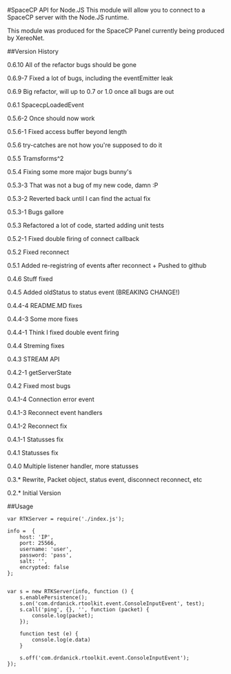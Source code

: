 #SpaceCP API for Node.JS
This module will allow you to connect to a SpaceCP server with the Node.JS runtime.

This module was produced for the SpaceCP Panel currently being produced by XereoNet.

##Version History

0.6.10  All of the refactor bugs should be gone

0.6.9-7 Fixed a lot of bugs, including the eventEmitter leak

0.6.9   Big refactor, will up to 0.7 or 1.0 once all bugs are out

0.6.1   SpacecpLoadedEvent

0.5.6-2 Once should now work

0.5.6-1 Fixed access buffer beyond length

0.5.6   try-catches are not how you're supposed to do it

0.5.5   Tramsforms^2

0.5.4   Fixing some more major bugs bunny's

0.5.3-3 That was not a bug of my new code, damn :P

0.5.3-2 Reverted back until I can find the actual fix

0.5.3-1 Bugs gallore

0.5.3   Refactored a lot of code, started adding unit tests

0.5.2-1 Fixed double firing of connect callback

0.5.2   Fixed reconnect

0.5.1   Added re-registring of events after reconnect + Pushed to github

0.4.6   Stuff fixed

0.4.5   Added oldStatus to status event (BREAKING CHANGE!)

0.4.4-4 README.MD fixes

0.4.4-3 Some more fixes

0.4.4-1 Think I fixed double event firing

0.4.4   Streming fixes

0.4.3   STREAM API

0.4.2-1 getServerState

0.4.2   Fixed most bugs

0.4.1-4 Connection error event

0.4.1-3 Reconnect event handlers

0.4.1-2 Reconnect fix

0.4.1-1 Statusses fix

0.4.1   Statusses fix

0.4.0   Multiple listener handler, more statusses

0.3.*   Rewrite, Packet object, status event, disconnect reconnect, etc

0.2.*   Initial Version


##Usage

    var RTKServer = require('./index.js');

    info =  {
        host: 'IP',
        port: 25566,
        username: 'user',
        password: 'pass',
        salt: '',
        encrypted: false
    };


    var s = new RTKServer(info, function () {
        s.enablePersistence();
        s.on('com.drdanick.rtoolkit.event.ConsoleInputEvent', test);
        s.call('ping', {}, '', function (packet) {
            console.log(packet);
        });

        function test (e) {
            console.log(e.data)
        }

        s.off('com.drdanick.rtoolkit.event.ConsoleInputEvent');
    });